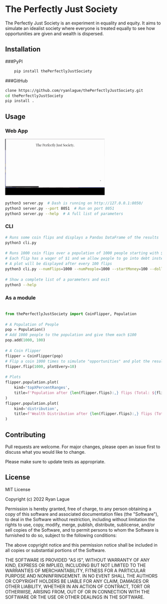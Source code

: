 # The Perfectly Just Society

The Perfectly Just Society is an experiment in equality and equity. It aims to simulate an idealist society where everyone is treated equally to see how opportunities are given and wealth is dispersed.

## Installation

###PyPI
```bash
    pip install thePerfectlyJustSociety
```
###GitHub
```bash
clone https://github.com/ryanlague/thePerfectlyJustSociety.git
cd thePerfectlyJustSociety
pip install .
```

## Usage

### Web App
![](https://github.com/ryanlague/thePerfectlyJustSociety/blob/main/thePerfectlyJustSociety/examples/tpjs_webapp_example.gif)
```bash
python3 server.py  # Dash is running on http://127.0.0.1:8050/
python3 server.py --port 8051  # Run on port 8051
python3 server.py --help  # A full list of parameters

```

### CLI
```bash
# Runs some coin flips and displays a Pandas DataFrame of the results
python3 cli.py

# Runs 1000 coin flips over a population of 1000 people starting with $100 each. 
# Each flip has a wager of $1 and we allow people to go into debt instead of stopping if they reach $0.
# A plot will be displayed after every 100 flips
python3 cli.py --numFlips=1000 --numPeople=1000 --startMoney=100 --dollarsPerFlip=1 --allowDebt --plot --plotEvery=100

# Show a complete list of a parameters and exit
python3 --help
```

### As a module

```python

from thePerfectlyJustSociety import CoinFlipper, Population

# A Population of People
pop = Population()
# Add 1000 people to the population and give them each $100
pop.add(1000, 100)

# A Coin Flipper
flipper = CoinFlipper(pop)
# Flip a coin 1000 times to simulate "opportunities" and plot the results after every 10th flip
flipper.flip(1000, plotEvery=10)

# Plots
flipper.population.plot(
    kind='topXPercentRanges',
    title=f'Population after {len(flipper.flips):,} flips (Total: ${flipper.population.totalMoney:,})'
)
flipper.population.plot(
    kind='distribution',
    title=f'Wealth Distribution after {len(flipper.flips):,} flips (Total: ${flipper.population.totalMoney:,})'
)

```


## Contributing
Pull requests are welcome. For major changes, please open an issue first to discuss what you would like to change.

Please make sure to update tests as appropriate.

## License
MIT License

Copyright (c) 2022 Ryan Lague

Permission is hereby granted, free of charge, to any person obtaining a copy
of this software and associated documentation files (the "Software"), to deal
in the Software without restriction, including without limitation the rights
to use, copy, modify, merge, publish, distribute, sublicense, and/or sell
copies of the Software, and to permit persons to whom the Software is
furnished to do so, subject to the following conditions:

The above copyright notice and this permission notice shall be included in all
copies or substantial portions of the Software.

THE SOFTWARE IS PROVIDED "AS IS", WITHOUT WARRANTY OF ANY KIND, EXPRESS OR
IMPLIED, INCLUDING BUT NOT LIMITED TO THE WARRANTIES OF MERCHANTABILITY,
FITNESS FOR A PARTICULAR PURPOSE AND NONINFRINGEMENT. IN NO EVENT SHALL THE
AUTHORS OR COPYRIGHT HOLDERS BE LIABLE FOR ANY CLAIM, DAMAGES OR OTHER
LIABILITY, WHETHER IN AN ACTION OF CONTRACT, TORT OR OTHERWISE, ARISING FROM,
OUT OF OR IN CONNECTION WITH THE SOFTWARE OR THE USE OR OTHER DEALINGS IN THE
SOFTWARE.